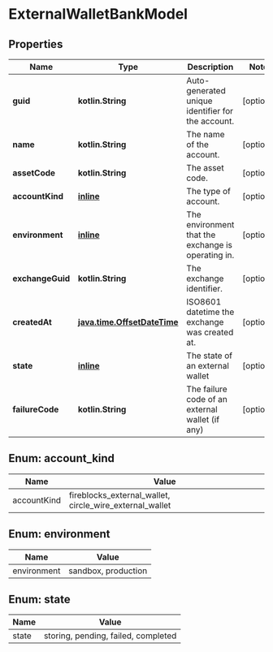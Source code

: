 
# ExternalWalletBankModel

## Properties
Name | Type | Description | Notes
------------ | ------------- | ------------- | -------------
**guid** | **kotlin.String** | Auto-generated unique identifier for the account. |  [optional]
**name** | **kotlin.String** | The name of the account. |  [optional]
**assetCode** | **kotlin.String** | The asset code. |  [optional]
**accountKind** | [**inline**](#AccountKind) | The type of account. |  [optional]
**environment** | [**inline**](#Environment) | The environment that the exchange is operating in. |  [optional]
**exchangeGuid** | **kotlin.String** | The exchange identifier. |  [optional]
**createdAt** | [**java.time.OffsetDateTime**](java.time.OffsetDateTime.md) | ISO8601 datetime the exchange was created at. |  [optional]
**state** | [**inline**](#State) | The state of an external wallet |  [optional]
**failureCode** | **kotlin.String** | The failure code of an external wallet (if any) |  [optional]


<a name="AccountKind"></a>
## Enum: account_kind
Name | Value
---- | -----
accountKind | fireblocks_external_wallet, circle_wire_external_wallet


<a name="Environment"></a>
## Enum: environment
Name | Value
---- | -----
environment | sandbox, production


<a name="State"></a>
## Enum: state
Name | Value
---- | -----
state | storing, pending, failed, completed




